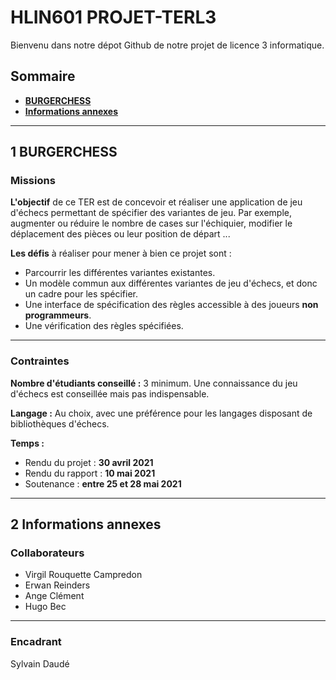 # HLIN601 PROJET-TERL3
Bienvenu dans notre dépot Github de notre projet de licence 3 informatique.

## Sommaire
* **[BURGERCHESS](/#user-content-burgerchess)**
* **[Informations annexes](/#user-content-informations-annexes)**

-----------------
## 1 BURGERCHESS


### Missions
**L'objectif** de ce TER est de concevoir et réaliser une application de jeu d'échecs permettant de spécifier des variantes de jeu.
Par exemple, augmenter ou réduire le nombre de cases sur l'échiquier, modifier le déplacement des pièces ou leur position de départ ...

**Les défis** à réaliser pour mener à bien ce projet sont :

 * Parcourrir les différentes variantes existantes.
 * Un modèle commun aux différentes variantes de jeu d'échecs, et donc un cadre pour les spécifier.
 * Une interface de spécification des règles accessible à des joueurs **non programmeurs**.
 * Une vérification des règles spécifiées.

-----------------
### Contraintes
**Nombre d'étudiants conseillé :** 3 minimum. Une connaissance du jeu d'échecs est conseillée mais pas indispensable.

**Langage :** Au choix, avec une préférence pour les langages disposant de bibliothèques d'échecs.

**Temps :** 
 * Rendu du projet : **30 avril 2021**
 * Rendu du rapport : **10 mai 2021**
 * Soutenance : **entre 25 et 28 mai 2021**

-----------------

## 2 Informations annexes
### Collaborateurs
 * Virgil Rouquette Campredon
 * Erwan Reinders
 * Ange Clément
 * Hugo Bec

-----------------

### Encadrant
Sylvain Daudé
